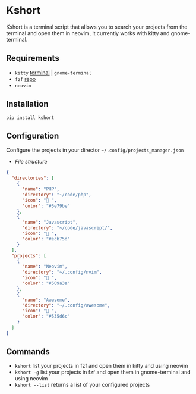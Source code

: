 # Kshort
Kshort is a terminal script that allows you to search your projects from the terminal and open them in neovim, it currently works with kitty and gnome-terminal.

## Requirements
- `kitty` [terminal](https://sw.kovidgoyal.net/kitty/) | `gnome-terminal`
- `fzf` [repo](https://github.com/junegunn/fzf)
- `neovim`

## Installation

```shell
pip install kshort
```

## Configuration
Configure the projects in your director `~/.config/projects_manager.json`

- *File structure*
```json
{
  "directories": [
    {
      "name": "PHP",
      "directory": "~/code/php",
      "icon": " ",
      "color": "#5e79be"
    },
    {
      "name": "Javascript",
      "directory": "~/code/javascript/",
      "icon": " ",
      "color": "#ecb75d"
    }
  ],
  "projects": [
    {
      "name": "Neovim",
      "directory": "~/.config/nvim",
      "icon": " ",
      "color": "#509a3a"
    },
    {
      "name": "Awesome",
      "directory": "~/.config/awesome",
      "icon": " ",
      "color": "#535d6c"
    }
  ]
}
```

## Commands

- `kshort` list your projects in fzf and open them in kitty and using neovim
- `kshort -g` list your projects in fzf and open them in gnome-terminal and using neovim
- `kshort --list` returns a list of your configured projects
